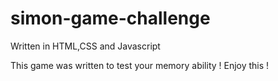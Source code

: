# simon-game-challenge
Written in HTML,CSS and Javascript

This game was written to test your memory ability ! Enjoy this !
